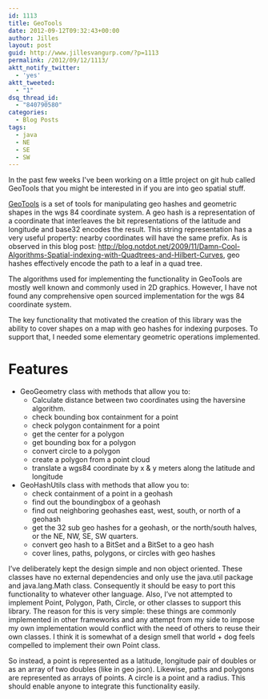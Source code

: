 ```yaml
---
id: 1113
title: GeoTools
date: 2012-09-12T09:32:43+00:00
author: Jilles
layout: post
guid: http://www.jillesvangurp.com/?p=1113
permalink: /2012/09/12/1113/
aktt_notify_twitter:
  - 'yes'
aktt_tweeted:
  - "1"
dsq_thread_id:
  - "840790580"
categories:
  - Blog Posts
tags:
  - java
  - NE
  - SE
  - SW
---
```

In the past few weeks I've been working on a little project on git hub called GeoTools that you might be interested in if you are into geo spatial stuff.

<a href="https://github.com/jillesvangurp/geotools">GeoTools</a> is a set of tools for manipulating geo hashes and geometric shapes in the wgs 84 coordinate system. A geo hash is a representation of a coordinate that interleaves the bit representations of the latitude and longitude and base32 encodes the result. This string representation has a very useful property: nearby coordinates will have the same prefix. As is observed in this blog post: <a href="http://blog.notdot.net/2009/11/Damn-Cool-Algorithms-Spatial-indexing-with-Quadtrees-and-Hilbert-Curves">http://blog.notdot.net/2009/11/Damn-Cool-Algorithms-Spatial-indexing-with-Quadtrees-and-Hilbert-Curves</a>, geo hashes effectively encode the path to a leaf in a quad tree.

The algorithms used for implementing the functionality in GeoTools are mostly well known and commonly used in 2D graphics. However, I have not found any comprehensive open sourced implementation for the wgs 84 coordinate system.

The key functionality that motivated the creation of this library was the ability to cover shapes on a map with geo hashes for indexing purposes. To support that, I needed some elementary geometric operations implemented.
<h1><a name="features" href="https://github.com/jillesvangurp/geotools#features"></a>Features</h1>
<ul>
	<li>GeoGeometry class with methods that allow you to:
<ul>
	<li>Calculate distance between two coordinates using the haversine algorithm.</li>
	<li>check bounding box containment for a point</li>
	<li>check polygon containment for a point</li>
	<li>get the center for a polygon</li>
	<li>get bounding box for a polygon</li>
	<li>convert circle to a polygon</li>
	<li>create a polygon from a point cloud</li>
	<li>translate a wgs84 coordinate by x &amp; y meters along the latitude and longitude</li>
</ul>
</li>
	<li>GeoHashUtils class with methods that allow you to:
<ul>
	<li>check containment of a point in a geohash</li>
	<li>find out the boundingbox of a geohash</li>
	<li>find out neighboring geohashes east, west, south, or north of a geohash</li>
	<li>get the 32 sub geo hashes for a geohash, or the north/south halves, or the NE, NW, SE, SW quarters.</li>
	<li>convert geo hash to a BitSet and a BitSet to a geo hash</li>
	<li>cover lines, paths, polygons, or circles with geo hashes</li>
</ul>
</li>
</ul>
I’ve deliberately kept the design simple and non object oriented. These classes have no external dependencies and only use the java.util package and java.lang.Math class. Consequently it should be easy to port this functionality to whatever other language. Also, I’ve not attempted to implement Point, Polygon, Path, Circle, or other classes to support this library. The reason for this is very simple: these things are commonly implemented in other frameworks and any attempt from my side to impose my own implementation would conflict with the need of others to reuse their own classes. I think it is somewhat of a design smell that world + dog feels compelled to implement their own Point class.

So instead, a point is represented as a latitude, longitude pair of doubles or as an array of two doubles (like in geo json). Likewise, paths and polygons are represented as arrays of points. A circle is a point and a radius. This should enable anyone to integrate this functionality easily.